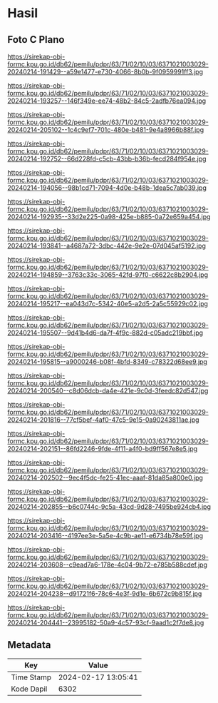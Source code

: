 # Hasil

## Foto C Plano

https://sirekap-obj-formc.kpu.go.id/db62/pemilu/pdpr/63/71/02/10/03/6371021003029-20240214-191429--a59e1477-e730-4066-8b0b-9f0959991ff3.jpg

https://sirekap-obj-formc.kpu.go.id/db62/pemilu/pdpr/63/71/02/10/03/6371021003029-20240214-193257--146f349e-ee74-48b2-84c5-2adfb76ea094.jpg

https://sirekap-obj-formc.kpu.go.id/db62/pemilu/pdpr/63/71/02/10/03/6371021003029-20240214-205102--1c4c9ef7-701c-480e-b481-9e4a8966b88f.jpg

https://sirekap-obj-formc.kpu.go.id/db62/pemilu/pdpr/63/71/02/10/03/6371021003029-20240214-192752--66d228fd-c5cb-43bb-b36b-fecd284f954e.jpg

https://sirekap-obj-formc.kpu.go.id/db62/pemilu/pdpr/63/71/02/10/03/6371021003029-20240214-194056--98b1cd71-7094-4d0e-b48b-1dea5c7ab039.jpg

https://sirekap-obj-formc.kpu.go.id/db62/pemilu/pdpr/63/71/02/10/03/6371021003029-20240214-192935--33d2e225-0a98-425e-b885-0a72e659a454.jpg

https://sirekap-obj-formc.kpu.go.id/db62/pemilu/pdpr/63/71/02/10/03/6371021003029-20240214-193841--a4687a72-3dbc-442e-9e2e-07d045af5192.jpg

https://sirekap-obj-formc.kpu.go.id/db62/pemilu/pdpr/63/71/02/10/03/6371021003029-20240214-194859--3763c33c-3065-42fd-97f0-c6622c8b2904.jpg

https://sirekap-obj-formc.kpu.go.id/db62/pemilu/pdpr/63/71/02/10/03/6371021003029-20240214-195217--ea043d7c-5342-40e5-a2d5-2a5c55929c02.jpg

https://sirekap-obj-formc.kpu.go.id/db62/pemilu/pdpr/63/71/02/10/03/6371021003029-20240214-195507--9d41b4d6-da7f-4f9c-882d-c05adc219bbf.jpg

https://sirekap-obj-formc.kpu.go.id/db62/pemilu/pdpr/63/71/02/10/03/6371021003029-20240214-195815--a9000246-b08f-4bfd-8349-c78322d68ee9.jpg

https://sirekap-obj-formc.kpu.go.id/db62/pemilu/pdpr/63/71/02/10/03/6371021003029-20240214-200540--c8d06dcb-da4e-421e-9c0d-3feedc82d547.jpg

https://sirekap-obj-formc.kpu.go.id/db62/pemilu/pdpr/63/71/02/10/03/6371021003029-20240214-201816--77cf5bef-4af0-47c5-9e15-0a90243811ae.jpg

https://sirekap-obj-formc.kpu.go.id/db62/pemilu/pdpr/63/71/02/10/03/6371021003029-20240214-202151--86fd2246-9fde-4f11-a4f0-bd9ff567e8e5.jpg

https://sirekap-obj-formc.kpu.go.id/db62/pemilu/pdpr/63/71/02/10/03/6371021003029-20240214-202502--9ec4f5dc-fe25-41ec-aaaf-81da85a800e0.jpg

https://sirekap-obj-formc.kpu.go.id/db62/pemilu/pdpr/63/71/02/10/03/6371021003029-20240214-202855--b6c0744c-9c5a-43cd-9d28-7495be924cb4.jpg

https://sirekap-obj-formc.kpu.go.id/db62/pemilu/pdpr/63/71/02/10/03/6371021003029-20240214-203416--4197ee3e-5a5e-4c9b-ae11-e6734b78e59f.jpg

https://sirekap-obj-formc.kpu.go.id/db62/pemilu/pdpr/63/71/02/10/03/6371021003029-20240214-203608--c9ead7a6-178e-4c04-9b72-e785b588cdef.jpg

https://sirekap-obj-formc.kpu.go.id/db62/pemilu/pdpr/63/71/02/10/03/6371021003029-20240214-204238--d91721f6-78c6-4e3f-9d1e-6b672c9b815f.jpg

https://sirekap-obj-formc.kpu.go.id/db62/pemilu/pdpr/63/71/02/10/03/6371021003029-20240214-204441--23995182-50a9-4c57-93cf-9aad1c2f7de8.jpg


## Metadata

| Key        | Value               |
| ---------- | ------------------- |
| Time Stamp | 2024-02-17 13:05:41 |
| Kode Dapil | 6302                |



